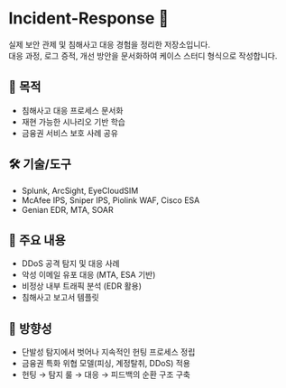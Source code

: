 # Incident-Response 🚨
실제 보안 관제 및 침해사고 대응 경험을 정리한 저장소입니다.  
대응 과정, 로그 증적, 개선 방안을 문서화하여 케이스 스터디 형식으로 작성합니다.

## 📌 목적
- 침해사고 대응 프로세스 문서화
- 재현 가능한 시나리오 기반 학습
- 금융권 서비스 보호 사례 공유

## 🛠️ 기술/도구
- Splunk, ArcSight, EyeCloudSIM
- McAfee IPS, Sniper IPS, Piolink WAF, Cisco ESA
- Genian EDR, MTA, SOAR

## 📂 주요 내용
- DDoS 공격 탐지 및 대응 사례
- 악성 이메일 유포 대응 (MTA, ESA 기반)
- 비정상 내부 트래픽 분석 (EDR 활용)
- 침해사고 보고서 템플릿

## 📖 방향성
- 단발성 탐지에서 벗어나 지속적인 헌팅 프로세스 정립
- 금융권 특화 위협 모델(피싱, 계정탈취, DDoS) 적용
- 헌팅 → 탐지 룰 → 대응 → 피드백의 순환 구조 구축
